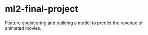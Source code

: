 # ml2-final-project
Feature engineering and building a model to predict the revenue of animated movies.
